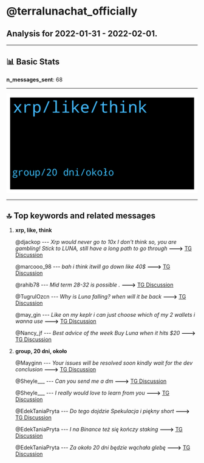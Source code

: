 # **@terralunachat_officially**
 ## Analysis for **2022-01-31** - **2022-02-01**.

---

## 📊 **Basic Stats**

**n_messages_sent**: 68

---
![wordcloud](terralunachat_officially_1Days_wordcloud.png)

---


## 🔝 **Top keywords and related messages**

1. **xrp, like, think**

    @djackop --- *Xrp would never go to 10x I don't think so, you are gambling! Stick to LUNA, still have a long path to go through* **--->** [TG Discussion](https://t.me/terralunachat_officially/25181)

    @marcooo_98 --- *bah i think itwill go down like 40$* **--->** [TG Discussion](https://t.me/terralunachat_officially/25084)

    @rahib78 --- *Mid term 28-32 is possible .* **--->** [TG Discussion](https://t.me/terralunachat_officially/25087)

    @TugrulOzcn --- *Why is Luna falling? when will it be back* **--->** [TG Discussion](https://t.me/terralunachat_officially/25143)

    @may_gin --- *Like on my keplr i can just choose which of my 2 wallets i wanna use* **--->** [TG Discussion](https://t.me/terralunachat_officially/25227)

    @Nancy_jf --- *Best advice of the week  Buy Luna when it hits $20* **--->** [TG Discussion](https://t.me/terralunachat_officially/25202)

2. **group, 20 dni, około**

    @Mayginn --- *Your issues will be resolved soon kindly wait for the dev conclusion* **--->** [TG Discussion](https://t.me/terralunachat_officially/25228)

    @Sheyle___ --- *Can you send me a dm* **--->** [TG Discussion](https://t.me/terralunachat_officially/25195)

    @Sheyle___ --- *I really would love to learn from you* **--->** [TG Discussion](https://t.me/terralunachat_officially/25192)

    @EdekTaniaPryta --- *Do tego dojdzie Spekulacja i piękny short* **--->** [TG Discussion](https://t.me/terralunachat_officially/25059)

    @EdekTaniaPryta --- *I na Binance też się kończy staking* **--->** [TG Discussion](https://t.me/terralunachat_officially/25058)

    @EdekTaniaPryta --- *Za około 20 dni będzie wąchała glebę* **--->** [TG Discussion](https://t.me/terralunachat_officially/25055)

